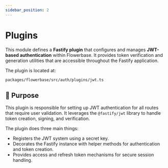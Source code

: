```yaml
---
sidebar_position: 2
---
```


# Plugins


This module defines a **Fastify plugin** that configures and manages **JWT-based authentication** within Flowerbase. It provides token verification and generation utilities that are accessible throughout the Fastify application.

The plugin is located at:

`packages/flowerbase/src/auth/plugins/jwt.ts`

## 🧩 Purpose

This plugin is responsible for setting up JWT authentication for all routes that require user validation. It leverages the `@fastify/jwt` library to handle token creation, signing, and verification.

The plugin does three main things:

 - Registers the JWT system using a secret key.
 - Decorates the Fastify instance with helper methods for authentication and token creation.
 - Provides access and refresh token mechanisms for secure session handling.